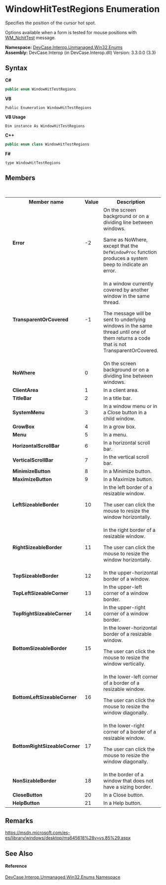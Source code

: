 # WindowHitTestRegions Enumeration
 

Specifies the position of the cursor hot spot. 

 Options available when a form is tested for mouse positions with <a href="T_DevCase_Interop_Unmanaged_Win32_Enums_WindowMessages">WM_NchitTest</a> message.

**Namespace:**&nbsp;<a href="N_DevCase_Interop_Unmanaged_Win32_Enums">DevCase.Interop.Unmanaged.Win32.Enums</a><br />**Assembly:**&nbsp;DevCase.Interop (in DevCase.Interop.dll) Version: 3.3.0.0 (3.3)

## Syntax

**C#**<br />
``` C#
public enum WindowHitTestRegions
```

**VB**<br />
``` VB
Public Enumeration WindowHitTestRegions
```

**VB Usage**<br />
``` VB Usage
Dim instance As WindowHitTestRegions
```

**C++**<br />
``` C++
public enum class WindowHitTestRegions
```

**F#**<br />
``` F#
type WindowHitTestRegions
```


## Members
&nbsp;<table><tr><th></th><th>Member name</th><th>Value</th><th>Description</th></tr><tr><td /><td target="F:DevCase.Interop.Unmanaged.Win32.Enums.WindowHitTestRegions.Error">**Error**</td><td>-2</td><td>On the screen background or on a dividing line between windows. 

 Same as NoWhere, except that the `DefWindowProc` function produces a system beep to indicate an error.</td></tr><tr><td /><td target="F:DevCase.Interop.Unmanaged.Win32.Enums.WindowHitTestRegions.TransparentOrCovered">**TransparentOrCovered**</td><td>-1</td><td>In a window currently covered by another window in the same thread. 

 The message will be sent to underlying windows in the same thread until one of them returns a code that is not TransparentOrCovered.</td></tr><tr><td /><td target="F:DevCase.Interop.Unmanaged.Win32.Enums.WindowHitTestRegions.NoWhere">**NoWhere**</td><td>0</td><td>On the screen background or on a dividing line between windows.</td></tr><tr><td /><td target="F:DevCase.Interop.Unmanaged.Win32.Enums.WindowHitTestRegions.ClientArea">**ClientArea**</td><td>1</td><td>In a client area.</td></tr><tr><td /><td target="F:DevCase.Interop.Unmanaged.Win32.Enums.WindowHitTestRegions.TitleBar">**TitleBar**</td><td>2</td><td>In a title bar.</td></tr><tr><td /><td target="F:DevCase.Interop.Unmanaged.Win32.Enums.WindowHitTestRegions.SystemMenu">**SystemMenu**</td><td>3</td><td>In a window menu or in a Close button in a child window.</td></tr><tr><td /><td target="F:DevCase.Interop.Unmanaged.Win32.Enums.WindowHitTestRegions.GrowBox">**GrowBox**</td><td>4</td><td>In a grow box.</td></tr><tr><td /><td target="F:DevCase.Interop.Unmanaged.Win32.Enums.WindowHitTestRegions.Menu">**Menu**</td><td>5</td><td>In a menu.</td></tr><tr><td /><td target="F:DevCase.Interop.Unmanaged.Win32.Enums.WindowHitTestRegions.HorizontalScrollBar">**HorizontalScrollBar**</td><td>6</td><td>In a horizontal scroll bar.</td></tr><tr><td /><td target="F:DevCase.Interop.Unmanaged.Win32.Enums.WindowHitTestRegions.VerticalScrollBar">**VerticalScrollBar**</td><td>7</td><td>In the vertical scroll bar.</td></tr><tr><td /><td target="F:DevCase.Interop.Unmanaged.Win32.Enums.WindowHitTestRegions.MinimizeButton">**MinimizeButton**</td><td>8</td><td>In a Minimize button.</td></tr><tr><td /><td target="F:DevCase.Interop.Unmanaged.Win32.Enums.WindowHitTestRegions.MaximizeButton">**MaximizeButton**</td><td>9</td><td>In a Maximize button.</td></tr><tr><td /><td target="F:DevCase.Interop.Unmanaged.Win32.Enums.WindowHitTestRegions.LeftSizeableBorder">**LeftSizeableBorder**</td><td>10</td><td>In the left border of a resizable window. 

 The user can click the mouse to resize the window horizontally.</td></tr><tr><td /><td target="F:DevCase.Interop.Unmanaged.Win32.Enums.WindowHitTestRegions.RightSizeableBorder">**RightSizeableBorder**</td><td>11</td><td>In the right border of a resizable window. 

 The user can click the mouse to resize the window horizontally.</td></tr><tr><td /><td target="F:DevCase.Interop.Unmanaged.Win32.Enums.WindowHitTestRegions.TopSizeableBorder">**TopSizeableBorder**</td><td>12</td><td>In the upper-horizontal border of a window.</td></tr><tr><td /><td target="F:DevCase.Interop.Unmanaged.Win32.Enums.WindowHitTestRegions.TopLeftSizeableCorner">**TopLeftSizeableCorner**</td><td>13</td><td>In the upper-left corner of a window border.</td></tr><tr><td /><td target="F:DevCase.Interop.Unmanaged.Win32.Enums.WindowHitTestRegions.TopRightSizeableCorner">**TopRightSizeableCorner**</td><td>14</td><td>In the upper-right corner of a window border.</td></tr><tr><td /><td target="F:DevCase.Interop.Unmanaged.Win32.Enums.WindowHitTestRegions.BottomSizeableBorder">**BottomSizeableBorder**</td><td>15</td><td>In the lower-horizontal border of a resizable window. 

 The user can click the mouse to resize the window vertically.</td></tr><tr><td /><td target="F:DevCase.Interop.Unmanaged.Win32.Enums.WindowHitTestRegions.BottomLeftSizeableCorner">**BottomLeftSizeableCorner**</td><td>16</td><td>In the lower-left corner of a border of a resizable window. 

 The user can click the mouse to resize the window diagonally.</td></tr><tr><td /><td target="F:DevCase.Interop.Unmanaged.Win32.Enums.WindowHitTestRegions.BottomRightSizeableCorner">**BottomRightSizeableCorner**</td><td>17</td><td>In the lower-right corner of a border of a resizable window. 

 The user can click the mouse to resize the window diagonally.</td></tr><tr><td /><td target="F:DevCase.Interop.Unmanaged.Win32.Enums.WindowHitTestRegions.NonSizableBorder">**NonSizableBorder**</td><td>18</td><td>In the border of a window that does not have a sizing border.</td></tr><tr><td /><td target="F:DevCase.Interop.Unmanaged.Win32.Enums.WindowHitTestRegions.CloseButton">**CloseButton**</td><td>20</td><td>In a Close button.</td></tr><tr><td /><td target="F:DevCase.Interop.Unmanaged.Win32.Enums.WindowHitTestRegions.HelpButton">**HelpButton**</td><td>21</td><td>In a Help button.</td></tr></table>

## Remarks
<a href="https://msdn.microsoft.com/es-es/library/windows/desktop/ms645618%28v=vs.85%29.aspx" target="_blank">https://msdn.microsoft.com/es-es/library/windows/desktop/ms645618%28v=vs.85%29.aspx</a>

## See Also


#### Reference
<a href="N_DevCase_Interop_Unmanaged_Win32_Enums">DevCase.Interop.Unmanaged.Win32.Enums Namespace</a><br />